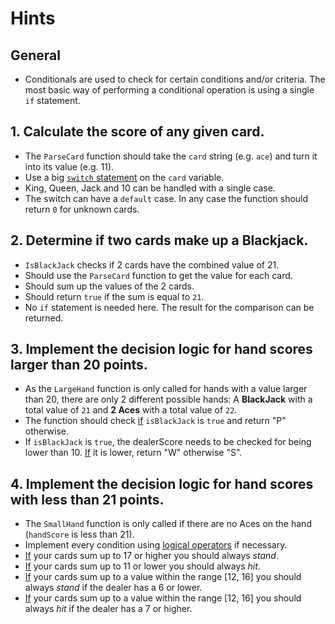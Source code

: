 # Hints

## General

- Conditionals are used to check for certain conditions and/or criteria. The most basic way of performing a conditional operation is using a single `if` statement.

## 1. Calculate the score of any given card.

- The `ParseCard` function should take the `card` string (e.g. `ace`) and turn it into its value (e.g. 11).
- Use a big [`switch` statement][switch_statement] on the `card` variable.
- King, Queen, Jack and 10 can be handled with a single case.
- The switch can have a `default` case. In any case the function should return `0` for unknown cards.

## 2. Determine if two cards make up a Blackjack.

- `IsBlackJack` checks if 2 cards have the combined value of 21.
- Should use the `ParseCard` function to get the value for each card.
- Should sum up the values of the 2 cards.
- Should return `true` if the sum is equal to `21`.
- No `if` statement is needed here. The result for the comparison can be returned.

## 3. Implement the decision logic for hand scores larger than 20 points.

- As the `LargeHand` function is only called for hands with a value larger than 20, there are only 2 different possible hands: A **BlackJack** with a total value of `21` and **2 Aces** with a total value of `22`.
- The function should check [if][if_statement] `isBlackJack` is `true` and return "P" otherwise.
- If `isBlackJack` is `true`, the dealerScore needs to be checked for being lower than 10. [If][if_statement] it is lower, return "W" otherwise "S".

## 4. Implement the decision logic for hand scores with less than 21 points.

- The `SmallHand` function is only called if there are no Aces on the hand (`handScore` is less than 21).
- Implement every condition using [logical operators][logical_operators] if necessary.
- [If][if_statement] your cards sum up to 17 or higher you should always _stand_.
- [If][if_statement] your cards sum up to 11 or lower you should always _hit_.
- [If][if_statement] your cards sum up to a value within the range [12, 16] you should always _stand_ if the dealer has a 6 or lower.
- [If][if_statement] your cards sum up to a value within the range [12, 16] you should always _hit_ if the dealer has a 7 or higher.

[logical_operators]: https://golang.org/ref/spec#Logical_operators
[if_statement]: https://golang.org/ref/spec#If_statements
[switch_statement]: https://golang.org/ref/spec#Switch_statements